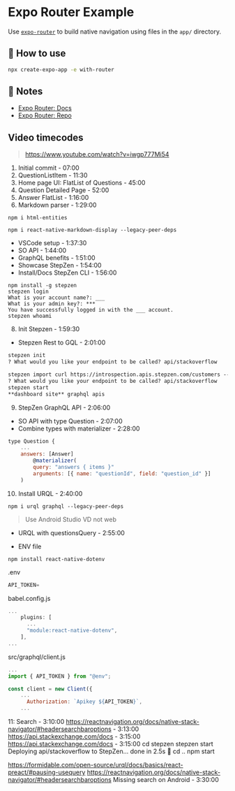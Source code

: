 # Expo Router Example

Use [`expo-router`](https://expo.github.io/router) to build native navigation using files in the `app/` directory.

## 🚀 How to use

```sh
npx create-expo-app -e with-router
```

## 📝 Notes

- [Expo Router: Docs](https://expo.github.io/router)
- [Expo Router: Repo](https://github.com/expo/router)

## Video timecodes

> https://www.youtube.com/watch?v=iwgp777Mi54

1.  Initial commit - 07:00
2.  QuestionListItem - 11:30
3. Home page UI: FlatList of Questions - 45:00
4. Question Detailed Page - 52:00
5.  Answer FlatList - 1:16:00
6. Markdown parser - 1:29:00

`npm i html-entities`

`npm i react-native-markdown-display --legacy-peer-deps`

* VSCode setup - 1:37:30
* SO API - 1:44:00
* GraphQL benefits - 1:51:00
* Showcase StepZen - 1:54:00
* Install/Docs StepZen CLI - 1:56:00

```
npm install -g stepzen
stepzen login
What is your account name?: ___
What is your admin key?: ***
You have successfully logged in with the ___ account.
stepzen whoami
```
8. Init Stepzen - 1:59:30
-  Stepzen Rest to GQL - 2:01:00

```md
stepzen init
? What would you like your endpoint to be called? api/stackoverflow
```

```md
stepzen import curl https://introspection.apis.stepzen.com/customers --query-name "customers" --query-type "Customer" --name "customers"
? What would you like your endpoint to be called? api/stackoverflow
stepzen start
**dashboard site** graphql apis
```

9. StepZen GraphQL API - 2:06:00
- SO API with type Question - 2:07:00
- Combine types with materializer - 2:28:00

```js
type Question {
    ...
    answers: [Answer]
        @materializer(
        query: "answers { items }"
        arguments: [{ name: "questionId", field: "question_id" }]
    )
```

10. Install URQL - 2:40:00

`npm i urql graphql --legacy-peer-deps`

> Use Android Studio VD not web

- URQL with questionsQuery - 2:55:00

- ENV file

`npm install react-native-dotenv`

.env
```js
API_TOKEN=
```

babel.config.js
```js
...
    plugins: [
      ...
      "module:react-native-dotenv",
    ],
...
```

src/graphql/client.js
```js
...
import { API_TOKEN } from "@env";

const client = new Client({
    ...
      Authorization: `Apikey ${API_TOKEN}`,
    ...
```

11: Search - 3:10:00
https://reactnavigation.org/docs/native-stack-navigator/#headersearchbaroptions - 3:13:00
https://api.stackexchange.com/docs - 3:15:00
https://api.stackexchange.com/docs - 3:15:00
cd stepzen
stepzen start
Deploying api/stackoverflow to StepZen... done in 2.5s 🚀
cd ..
npm start

https://formidable.com/open-source/urql/docs/basics/react-preact/#pausing-usequery
https://reactnavigation.org/docs/native-stack-navigator/#headersearchbaroptions
Missing search on Android - 3:30:00









